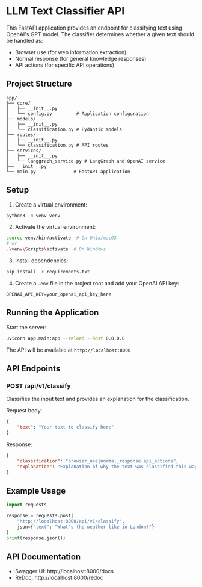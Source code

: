 # LLM Text Classifier API

This FastAPI application provides an endpoint for classifying text using OpenAI's GPT model. The classifier determines whether a given text should be handled as:
- Browser use (for web information extraction)
- Normal response (for general knowledge responses)
- API actions (for specific API operations)

## Project Structure

```
app/
├── core/
│   ├── __init__.py
│   └── config.py         # Application configuration
├── models/
│   ├── __init__.py
│   └── classification.py # Pydantic models
├── routes/
│   ├── __init__.py
│   └── classification.py # API routes
├── services/
│   ├── __init__.py
│   └── langgraph_service.py # LangGraph and OpenAI service
├── __init__.py
└── main.py              # FastAPI application
```

## Setup

1. Create a virtual environment:
```bash
python3 -m venv venv
```

2. Activate the virtual environment:
```bash
source venv/bin/activate  # On Unix/macOS
# or
.\venv\Scripts\activate  # On Windows
```

3. Install dependencies:
```bash
pip install -r requirements.txt
```

4. Create a `.env` file in the project root and add your OpenAI API key:
```
OPENAI_API_KEY=your_openai_api_key_here
```

## Running the Application

Start the server:
```bash
uvicorn app.main:app --reload --host 0.0.0.0
```

The API will be available at `http://localhost:8000`

## API Endpoints

### POST /api/v1/classify

Classifies the input text and provides an explanation for the classification.

Request body:
```json
{
    "text": "Your text to classify here"
}
```

Response:
```json
{
    "classification": "browser_use|normal_response|api_actions",
    "explanation": "Explanation of why the text was classified this way"
}
```

## Example Usage

```python
import requests

response = requests.post(
    "http://localhost:8000/api/v1/classify",
    json={"text": "What's the weather like in London?"}
)
print(response.json())
```

## API Documentation

- Swagger UI: http://localhost:8000/docs
- ReDoc: http://localhost:8000/redoc 